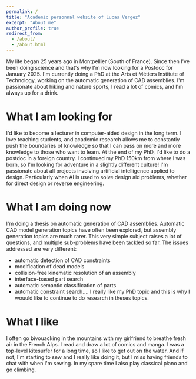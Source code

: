```yaml
---
permalink: /
title: "Academic personnal website of Lucas Vergez"
excerpt: "About me"
author_profile: true
redirect_from: 
  - /about/
  - /about.html
---
```


My life began 25 years ago in Montpellier (South of France). Since then I've been doing science and that's why I'm now looking for a Postdoc for January 2025. I'm currently doing a PhD at the Arts et Métiers Institute of Technology, working on the automatic generation of CAD assemblies. I'm passionate about hiking and nature sports, I read a lot of comics, and I'm always up for a drink.

What I am looking for
======

I'd like to become a lecturer in computer-aided design in the long term. I love teaching students, and academic research allows me to constantly push the boundaries of knowledge so that I can pass on more and more knowledge to those who want to learn. At the end of my PhD, I'd like to do a postdoc in a foreign country. I continued my PhD 150km from where I was born, so I'm looking for adventure in a slightly different culture! I'm passionate about all projects involving artificial intelligence applied to design. Particularly when AI is used to solve design aid problems, whether for direct design or reverse engineering. 

What I am doing now
======

I'm doing a thesis on automatic generation of CAD assemblies. Automatic CAD model generation topics have often been explored, but assembly generation topics are much rarer. This very simple subject raises a lot of questions, and multiple sub-problems have been tackled so far. The issues addressed are very different:
- automatic detection of CAD constraints 
- modification of dead models
- collision-free kinematic resolution of an assembly
- interface-based part search
- automatic semantic classification of parts
- automatic constraint search....
I really like my PhD topic and this is why I wouuld like to continue to do research in theses topics.

What I like
======

I often go bivouacking in the mountains with my girlfriend to breathe fresh air in the French Alps. I read and draw a lot of comics and manga. I was a top-level kitesurfer for a long time, so I like to get out on the water. And if not, I'm starting to sew and I really like doing it, but I miss having friends to chat with when I'm sewing. In my spare time I also play classical piano and go climbing.
